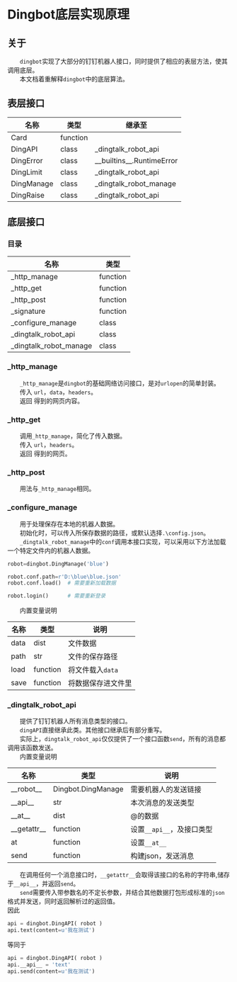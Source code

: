 # Dingbot底层实现原理
## 关于
　　`dingbot`实现了大部分的钉钉机器人接口，同时提供了相应的表层方法，使其调用底层。  
　　本文档着重解释`dingbot`中的底层算法。  
## 表层接口
名称 | 类型 | 继承至
--- | --- | ---
Card | function |
DingAPI | class | \_dingtalk\_robot\_api
DingError | class | \_\_builtins\_\_.RuntimeError
DingLimit | class | \_dingtalk\_robot\_api
DingManage | class | \_dingtalk\_robot\_manage
DingRaise | class | \_dingtalk\_robot\_api

## 底层接口
### 目录
名称 | 类型 
--- | ---
\_http\_manage | function  
\_http\_get | function  
\_http\_post | function 
\_signature | function 
\_configure\_manage | class 
\_dingtalk\_robot\_api | class 
\_dingtalk\_robot\_manage | class 

### \_http\_manage
　　`_http_manage`是`dingbot`的基础网络访问接口，是对`urlopen`的简单封装。  
　　传入 `url`，`data`，`headers`。  
　　返回 得到的网页内容。
### \_http\_get
　　调用`_http_manage`，简化了传入数据。  
　　传入 `url`，`headers`。  
　　返回 得到的网页。
### \_http\_post
　　用法与`_http_manage`相同。
### \_configure\_manage
　　用于处理保存在本地的机器人数据。  
　　初始化时，可以传入所保存数据的路径，或默认选择`.\config.json`。  
　　`_dingtalk_robot_manage`中的`conf`调用本接口实现，可以采用以下方法加载一个特定文件内的机器人数据。  
```python
robot=dingbot.DingManage('blue')

robot.conf.path=r'D:\blue\blue.json'
robot.conf.load()  # 需要重新加载数据

robot.login()      # 需要重新登录
```  
　　内置变量说明  

名称 | 类型 | 说明
--- | --- | ---
data | dist | 文件数据
path | str | 文件的保存路径
load | function | 将文件载入`data`
save | function | 将数据保存进文件里

### \_dingtalk\_robot\_api
　　提供了钉钉机器人所有消息类型的接口。  
　　`dingAPI`直接继承此类。其他接口继承后有部分重写。  
　　实际上，`dingtalk_robot_api`仅仅提供了一个接口函数`send`，所有的消息都调用该函数发送。  
　　内置变量说明  

名称 | 类型 | 说明
--- | --- | ---
\_\_robot\_\_ | Dingbot.DingManage | 需要机器人的发送链接
\_\_api\_\_ | str | 本次消息的发送类型
\_\_at\_\_ | dist | @的数据
\_\_getattr\_\_ | function | 设置`__api__`，及接口类型
at | function | 设置`__at__`
send | function | 构建json，发送消息

　　在调用任何一个消息接口时，`__getattr__`会取得该接口的名称的字符串,储存于`__api__`，并返回`send`。  
　　`send`需要传入带参数名的不定长参数，并结合其他数据打包形成标准的`json`格式并发送，同时返回解析过的返回值。  
因此
```python
api = dingbot.DingAPI( robot )
api.text(content=u'我在测试')
```
等同于
```python
api = dingbot.DingAPI( robot )
api.__api__ = 'text'
api.send(content=u'我在测试')
```
